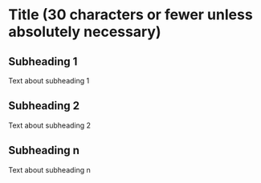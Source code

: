 <!--
{  
  "Type of entry": "glossary",
  "Language": " ",
  "Glossary Name": " "
  "Search Terms": ["a search term", "a second search term", "etc"]
  "Catalog Content":["https://www.codepedia.com/example", "https://www.codepedia.com/example"]
  "Runnable Code?": ["desired"/"null"]
  "Sandbox?": ["desired"/"null"]
}
-->

# Title (30 characters or fewer unless absolutely necessary)

## Subheading 1

Text about subheading 1

## Subheading 2

Text about subheading 2

## Subheading n

Text about subheading n
